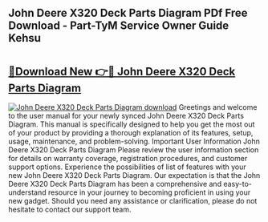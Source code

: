 ## John Deere X320 Deck Parts Diagram PDf Free Download - Part-TyM Service Owner Guide Kehsu

# <h2><a href="http://dfurvo.blite.top/?on=John+Deere+X320+Deck+Parts+Diagram">🔗Download New 👉🔴 John Deere X320 Deck Parts Diagram</a></h2>

[![John Deere X320 Deck Parts Diagram download](https://i.imgur.com/lujVjoI.png)](http://dfurvo.blite.top/?on=John+Deere+X320+Deck+Parts+Diagram)
Greetings and welcome to the user manual for your newly synced John Deere X320 Deck Parts Diagram. This manual is specifically designed to help you get the most out of your product by providing a thorough explanation of its features, setup, usage, maintenance, and problem-solving. Important User Information John Deere X320 Deck Parts Diagram Please review the user information section for details on warranty coverage, registration procedures, and customer support options. Experience the possibilities of list of features with your new John Deere X320 Deck Parts Diagram. Our expectation is that the John Deere X320 Deck Parts Diagram has been a comprehensive and easy-to-understand resource in your journey to becoming proficient in using your new gadget. Should you need any assistance or clarification, please do not hesitate to contact our support team.
